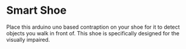 # Smart Shoe
Place this arduino uno based contraption on your shoe for it to detect objects you walk in front of.
This shoe is specifically designed for the visually impaired.

